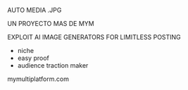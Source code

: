 AUTO MEDIA .JPG


UN PROYECTO MAS DE MYM



EXPLOIT AI IMAGE GENERATORS FOR LIMITLESS POSTING

- niche
- easy proof 
- audience traction maker





mymultiplatform.com
